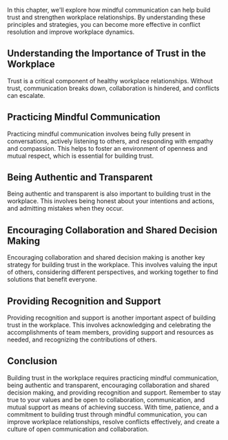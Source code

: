 
In this chapter, we'll explore how mindful communication can help build trust and strengthen workplace relationships. By understanding these principles and strategies, you can become more effective in conflict resolution and improve workplace dynamics.

Understanding the Importance of Trust in the Workplace
------------------------------------------------------

Trust is a critical component of healthy workplace relationships. Without trust, communication breaks down, collaboration is hindered, and conflicts can escalate.

Practicing Mindful Communication
--------------------------------

Practicing mindful communication involves being fully present in conversations, actively listening to others, and responding with empathy and compassion. This helps to foster an environment of openness and mutual respect, which is essential for building trust.

Being Authentic and Transparent
-------------------------------

Being authentic and transparent is also important to building trust in the workplace. This involves being honest about your intentions and actions, and admitting mistakes when they occur.

Encouraging Collaboration and Shared Decision Making
----------------------------------------------------

Encouraging collaboration and shared decision making is another key strategy for building trust in the workplace. This involves valuing the input of others, considering different perspectives, and working together to find solutions that benefit everyone.

Providing Recognition and Support
---------------------------------

Providing recognition and support is another important aspect of building trust in the workplace. This involves acknowledging and celebrating the accomplishments of team members, providing support and resources as needed, and recognizing the contributions of others.

Conclusion
----------

Building trust in the workplace requires practicing mindful communication, being authentic and transparent, encouraging collaboration and shared decision making, and providing recognition and support. Remember to stay true to your values and be open to collaboration, communication, and mutual support as means of achieving success. With time, patience, and a commitment to building trust through mindful communication, you can improve workplace relationships, resolve conflicts effectively, and create a culture of open communication and collaboration.
